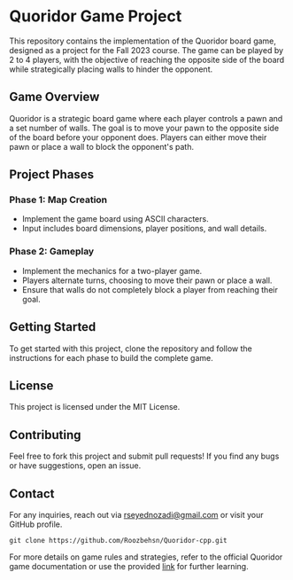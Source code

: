 # Quoridor Game Project

This repository contains the implementation of the Quoridor board game, designed as a project for the Fall 2023 course. The game can be played by 2 to 4 players, with the objective of reaching the opposite side of the board while strategically placing walls to hinder the opponent.

## Game Overview

Quoridor is a strategic board game where each player controls a pawn and a set number of walls. The goal is to move your pawn to the opposite side of the board before your opponent does. Players can either move their pawn or place a wall to block the opponent's path.

## Project Phases

### Phase 1: Map Creation

- Implement the game board using ASCII characters.
- Input includes board dimensions, player positions, and wall details.


### Phase 2: Gameplay

- Implement the mechanics for a two-player game.
- Players alternate turns, choosing to move their pawn or place a wall.
- Ensure that walls do not completely block a player from reaching their goal.


## Getting Started

To get started with this project, clone the repository and follow the instructions for each phase to build the complete game.


## License

This project is licensed under the MIT License.


## Contributing

Feel free to fork this project and submit pull requests! If you find any bugs or have suggestions, open an issue.


## Contact

For any inquiries, reach out via rseyednozadi@gmail.com or visit your GitHub profile.

```
git clone https://github.com/Roozbehsn/Quoridor-cpp.git
```

For more details on game rules and strategies, refer to the official Quoridor game documentation or use the provided [link](https://drive.google.com/file/d/1Mf1PsQqLaryWDT7hKdYYNDDaKRZ_vthh/view?usp=drive_link) for further learning.
